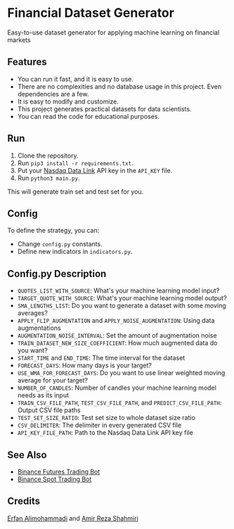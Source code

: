 # Financial Dataset Generator

Easy-to-use dataset generator for applying machine learning on financial markets

## Features

- You can run it fast, and it is easy to use.
- There are no complexities and no database usage in this project. Even dependencies are a few.
- It is easy to modify and customize.
- This project generates practical datasets for data scientists.
- You can read the code for educational purposes.

## Run

1. Clone the repository.
2. Run `pip3 install -r requirements.txt`.
3. Put your [Nasdaq Data Link](https://data.nasdaq.com/) API key in the `API_KEY` file.
4. Run `python3 main.py`.

This will generate train set and test set for you.

## Config

To define the strategy, you can:

- Change `config.py` constants.
- Define new indicators in `indicators.py`.

## Config.py Description

- `QUOTES_LIST_WITH_SOURCE`: What's your machine learning model input?
- `TARGET_QUOTE_WITH_SOURCE`: What's your machine learning model output? 
- `SMA_LENGTHS_LIST`: Do you want to generate a dataset with some moving averages?
- `APPLY_FLIP_AUGMENTATION` and `APPLY_NOISE_AUGMENTATION`: Using data augmentations
- `AUGMENTATION_NOISE_INTERVAL`: Set the amount of augmentation noise
- `TRAIN_DATASET_NEW_SIZE_COEFFICIENT`: How much augmented data do you want?
- `START_TIME` and `END_TIME`: The time interval for the dataset
- `FORECAST_DAYS`: How many days is your target?
- `USE_WMA_FOR_FORECAST_DAYS`: Do you want to use linear weighted moving average for your target?
- `NUMBER_OF_CANDLES`: Number of candles your machine learning model needs as its input
- `TRAIN_CSV_FILE_PATH`, `TEST_CSV_FILE_PATH`, and `PREDICT_CSV_FILE_PATH`: Output CSV file paths
- `TEST_SET_SIZE_RATIO`: Test set size to whole dataset size ratio
- `CSV_DELIMITER`: The delimiter in every generated CSV file
- `API_KEY_FILE_PATH`: Path to the Nasdaq Data Link API key file

## See Also

- [Binance Futures Trading Bot](https://github.com/erfaniaa/binance-futures-trading-bot)
- [Binance Spot Trading Bot](https://github.com/smzerehpoush/binance-spot-trading-bot)

## Credits

[Erfan Alimohammadi](https://github.com/Erfaniaa) and [Amir Reza Shahmiri](https://github.com/Amirrezashahmiri)
